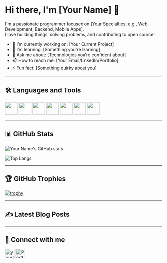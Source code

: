 # Hi there, I'm [Your Name] 👋

I'm a passionate programmer focused on [Your Specialties: e.g., Web Development, Backend, Mobile Apps].  
I love building things, solving problems, and contributing to open source!

- 🔭 I’m currently working on: [Your Current Project]
- 🌱 I’m learning: [Something you're learning]
- 💬 Ask me about: [Technologies you're confident about]
- 📫 How to reach me: [Your Email/LinkedIn/Portfolio]
- ⚡ Fun fact: [Something quirky about you]

---

## 🛠️ Languages and Tools
<p align="left">
  <img src="https://cdn.jsdelivr.net/gh/devicons/devicon/icons/javascript/javascript-original.svg" width="40" height="40"/> 
  <img src="https://cdn.jsdelivr.net/gh/devicons/devicon/icons/java/java-original.svg" width="40" height="40"/>
  <img src="https://cdn.jsdelivr.net/gh/devicons/devicon/icons/python/python-original.svg" width="40" height="40"/>
  <img src="https://cdn.jsdelivr.net/gh/devicons/devicon/icons/html5/html5-original.svg" width="40" height="40"/>
  <img src="https://cdn.jsdelivr.net/gh/devicons/devicon/icons/css3/css3-original.svg" width="40" height="40"/>
  <img src="https://cdn.jsdelivr.net/gh/devicons/devicon/icons/react/react-original.svg" width="40" height="40"/>
  <img src="https://cdn.jsdelivr.net/gh/devicons/devicon/icons/nodejs/nodejs-original.svg" width="40" height="40"/>
</p>

---

## 📊 GitHub Stats

![Your Name's GitHub stats](https://github-readme-stats.vercel.app/api?username=YourGitHubUsername&show_icons=true&theme=radical)

![Top Langs](https://github-readme-stats.vercel.app/api/top-langs/?username=YourGitHubUsername&layout=compact&theme=radical)

---

## 🏆 GitHub Trophies
[![trophy](https://github-profile-trophy.vercel.app/?username=YourGitHubUsername&theme=radical)](https://github.com/ryo-ma/github-profile-trophy)

---

## ✍️ Latest Blog Posts
<!-- BLOG-POST-LIST:START -->
<!-- BLOG-POST-LIST:END -->

---

## 🔗 Connect with me
<p align="left">
<a href="https://linkedin.com/in/yourlinkedin" target="blank"><img align="center" src="https://cdn.jsdelivr.net/gh/devicons/devicon/icons/linkedin/linkedin-original.svg" alt="yourlinkedin" height="30" width="30" /></a>
<a href="https://yourportfolio.com" target="blank"><img align="center" src="https://img.icons8.com/ios-filled/50/000000/domain.png" alt="Portfolio" height="30" width="30" /></a>
</p>
